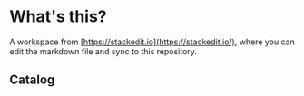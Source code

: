 # What's this?
A workspace from [https://stackedit.io](https://stackedit.io/), where you can edit the markdown file and sync to this repository.

## Catalog


<!--stackedit_data:
eyJoaXN0b3J5IjpbMTk2NzQxNTI1NiwtOTQ0Nzg4MjMxLDE1Mj
YyNDk2ODldfQ==
-->